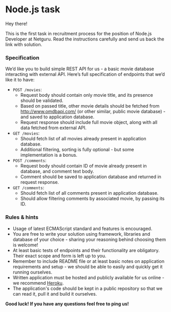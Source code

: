# Node.js task

Hey there!

This is the first task in recruitment process for the position of Node.js Developer at Netguru. Read the instructions carefully and send us back the link with solution.

### Specification

We’d like you to build simple REST API for us - a basic movie database interacting with external API. Here’s full specification of endpoints that we’d like it to have:

* `POST /movies`:
  * Request body should contain only movie title, and its presence should be validated.
  * Based on passed title, other movie details should be fetched from http://www.omdbapi.com/ (or other similar, public movie database) - and saved to application database.
  * Request response should include full movie object, along with all data fetched from external API.
* `GET /movies`:
  * Should fetch list of all movies already present in application database.
  * Additional filtering, sorting is fully optional - but some implementation is a bonus.
* `POST /comments`:
  * Request body should contain ID of movie already present in database, and comment text body.
  * Comment should be saved to application database and returned in request response.
* `GET /comments`:
  * Should fetch list of all comments present in application database.
  * Should allow filtering comments by associated movie, by passing its ID.

### Rules & hints

* Usage of latest ECMAScript standard and features is encouraged.
* You are free to write your solution using framework, libraries and database of your choice - sharing your reasoning behind choosing them is welcome!
* At least basic tests of endpoints and their functionality are obligatory. Their exact scope and form is left up to you.
* Remember to include README file or at least basic notes on application requirements and setup - we should be able to easily and quickly get it running ourselves.
* Written application must be hosted and publicly available for us online - we recommend [Heroku](https://heroku.com).
* The application's code should be kept in a public repository so that we can read it, pull it and build it ourselves.

**Good luck! If you have any questions feel free to ping us!**
